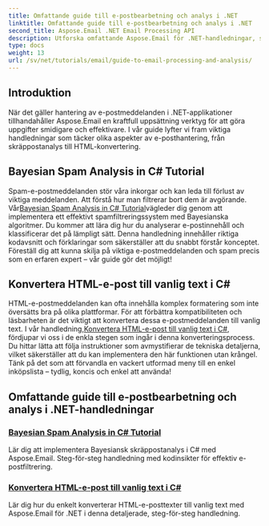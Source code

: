 ```yaml
---
title: Omfattande guide till e-postbearbetning och analys i .NET
linktitle: Omfattande guide till e-postbearbetning och analys i .NET
second_title: Aspose.Email .NET Email Processing API
description: Utforska omfattande Aspose.Email för .NET-handledningar, som täcker e-postbearbetning, skräppostanalys, HTML-konvertering och mer för att effektivisera dina .NET-applikationer.
type: docs
weight: 13
url: /sv/net/tutorials/email/guide-to-email-processing-and-analysis/
---
```

## Introduktion

När det gäller hantering av e-postmeddelanden i .NET-applikationer tillhandahåller Aspose.Email en kraftfull uppsättning verktyg för att göra uppgifter smidigare och effektivare. I vår guide lyfter vi fram viktiga handledningar som täcker olika aspekter av e-posthantering, från skräppostanalys till HTML-konvertering. 

## Bayesian Spam Analysis in C# Tutorial
 Spam-e-postmeddelanden stör våra inkorgar och kan leda till förlust av viktiga meddelanden. Att förstå hur man filtrerar bort dem är avgörande. Vår[Bayesian Spam Analysis in C# Tutorial](./bayesian-spam-analysis-in-csharp/)vägleder dig genom att implementera ett effektivt spamfiltreringssystem med Bayesianska algoritmer. Du kommer att lära dig hur du analyserar e-postinnehåll och klassificerar det på lämpligt sätt. Denna handledning innehåller riktiga kodavsnitt och förklaringar som säkerställer att du snabbt förstår konceptet. Föreställ dig att kunna skilja på viktiga e-postmeddelanden och spam precis som en erfaren expert – vår guide gör det möjligt!

## Konvertera HTML-e-post till vanlig text i C#
 HTML-e-postmeddelanden kan ofta innehålla komplex formatering som inte översätts bra på olika plattformar. För att förbättra kompatibiliteten och läsbarheten är det viktigt att konvertera dessa e-postmeddelanden till vanlig text. I vår handledning,[Konvertera HTML-e-post till vanlig text i C#](./convert-html-email-to-plain-text/), fördjupar vi oss i de enkla stegen som ingår i denna konverteringsprocess. Du hittar lätta att följa instruktioner som avmystifierar de tekniska detaljerna, vilket säkerställer att du kan implementera den här funktionen utan krångel. Tänk på det som att förvandla en vackert utformad meny till en enkel inköpslista – tydlig, koncis och enkel att använda!

## Omfattande guide till e-postbearbetning och analys i .NET-handledningar
### [Bayesian Spam Analysis in C# Tutorial](./bayesian-spam-analysis-in-csharp/)
Lär dig att implementera Bayesiansk skräppostanalys i C# med Aspose.Email. Steg-för-steg handledning med kodinsikter för effektiv e-postfiltrering.
### [Konvertera HTML-e-post till vanlig text i C#](./convert-html-email-to-plain-text/)
Lär dig hur du enkelt konverterar HTML-e-posttexter till vanlig text med Aspose.Email för .NET i denna detaljerade, steg-för-steg handledning.